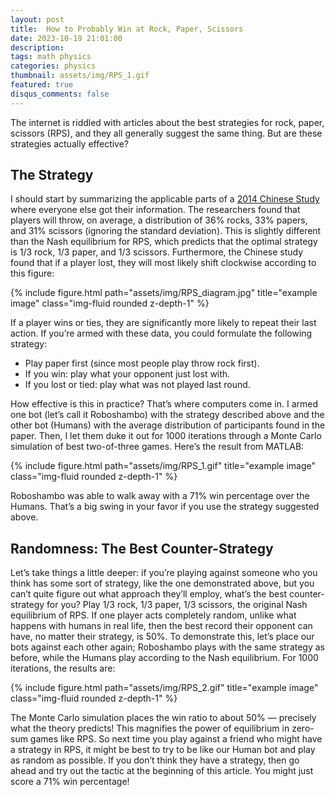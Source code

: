 ```yaml
---
layout: post
title:  How to Probably Win at Rock, Paper, Scissors 
date: 2023-10-19 21:01:00
description: 
tags: math physics
categories: physics
thumbnail: assets/img/RPS_1.gif
featured: true
disqus_comments: false
---
```

The internet is riddled with articles about the best strategies for rock, paper, scissors (RPS), and they all generally suggest the same thing. But are these strategies actually effective?

## The Strategy

I should start by summarizing the applicable parts of a [2014 Chinese Study](https://arxiv.org/pdf/1404.5199v1.pdf) where everyone else got their information. The researchers found that players will throw, on average, a distribution of 36% rocks, 33% papers, and 31% scissors (ignoring the standard deviation). This is slightly different than the Nash equilibrium for RPS, which predicts that the optimal strategy is 1/3 rock, 1/3 paper, and 1/3 scissors. Furthermore, the Chinese study found that if a player lost, they will most likely shift clockwise according to this figure:

<div class="row">
    <div class="col-sm mt-3 mt-md-0">
        {% include figure.html path="assets/img/RPS_diagram.jpg" title="example image" class="img-fluid rounded z-depth-1" %}
    </div>
</div>

If a player wins or ties, they are significantly more likely to repeat their last action. If you’re armed with these data, you could formulate the following strategy:

* Play paper first (since most people play throw rock first).
* If you win: play what your opponent just lost with.
* If you lost or tied: play what was not played last round.

How effective is this in practice? That’s where computers come in. I armed one bot (let’s call it Roboshambo) with the strategy described above and the other bot (Humans) with the average distribution of participants found in the paper. Then, I let them duke it out for 1000 iterations through a Monte Carlo simulation of best two-of-three games. Here’s the result from MATLAB:

<div class="row">
    <div class="col-sm mt-3 mt-md-0">
        {% include figure.html path="assets/img/RPS_1.gif" title="example image" class="img-fluid rounded z-depth-1" %}
    </div>
</div>

Roboshambo was able to walk away with a 71% win percentage over the Humans. That’s a big swing in your favor if you use the strategy suggested above.

## Randomness: The Best Counter-Strategy

Let’s take things a little deeper: if you’re playing against someone who you think has some sort of strategy, like the one demonstrated above, but you can’t quite figure out what approach they’ll employ, what’s the best counter-strategy for you? Play 1/3 rock, 1/3 paper, 1/3 scissors, the original Nash equilibrium of RPS. If one player acts completely random, unlike what happens with humans in real life, then the best record their opponent can have, no matter their strategy, is 50%.
To demonstrate this, let’s place our bots against each other again; Roboshambo plays with the same strategy as before, while the Humans play according to the Nash equilibrium. For 1000 iterations, the results are:

<div class="row">
    <div class="col-sm mt-3 mt-md-0">
        {% include figure.html path="assets/img/RPS_2.gif" title="example image" class="img-fluid rounded z-depth-1" %}
    </div>
</div>

The Monte Carlo simulation places the win ratio to about 50% — precisely what the theory predicts! This magnifies the power of equilibrium in zero-sum games like RPS. So next time you play against a friend who might have a strategy in RPS, it might be best to try to be like our Human bot and play as random as possible. If you don’t think they have a strategy, then go ahead and try out the tactic at the beginning of this article. You might just score a 71% win percentage!

<script src="https://giscus.app/client.js"
        data-repo="coltonkawamura/coltonkawamura"
        data-repo-id="R_kgDOKjP3YQ"
        data-category="comments"
        data-category-id="DIC_kwDOKjP3Yc4CaV1i"
        data-mapping="pathname"
        data-strict="0"
        data-reactions-enabled="1"
        data-emit-metadata="0"
        data-input-position="top"
        data-theme="dark"
        data-lang="en"
        data-loading="lazy"
        crossorigin="anonymous"
        async>
</script>
